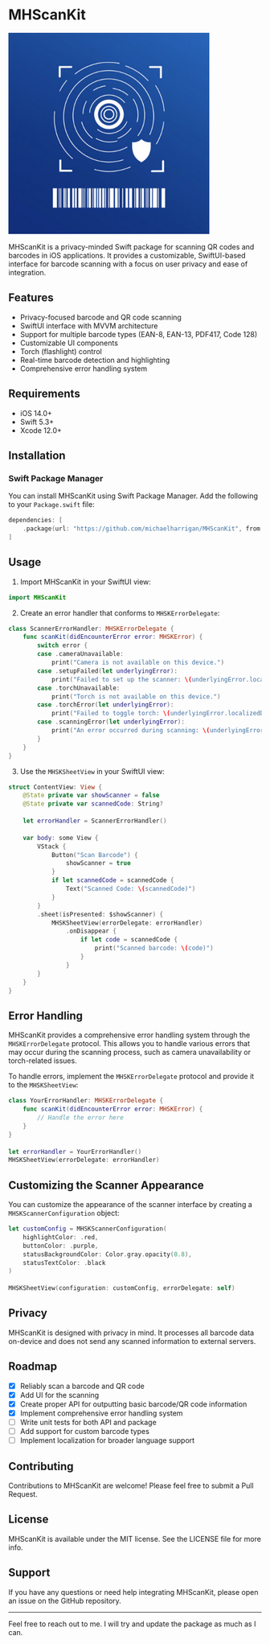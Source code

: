 # MHScanKit

<img src="https://github.com/michaelharrigan/MHScanKit/blob/master/AppIcon.svg"  height="400" width="400"/>

MHScanKit is a privacy-minded Swift package for scanning QR codes and barcodes in iOS applications. It provides a customizable, SwiftUI-based interface for barcode scanning with a focus on user privacy and ease of integration.

## Features

- Privacy-focused barcode and QR code scanning
- SwiftUI interface with MVVM architecture
- Support for multiple barcode types (EAN-8, EAN-13, PDF417, Code 128)
- Customizable UI components
- Torch (flashlight) control
- Real-time barcode detection and highlighting
- Comprehensive error handling system

## Requirements

- iOS 14.0+
- Swift 5.3+
- Xcode 12.0+

## Installation

### Swift Package Manager

You can install MHScanKit using Swift Package Manager. Add the following to your `Package.swift` file:

```swift
dependencies: [
    .package(url: "https://github.com/michaelharrigan/MHScanKit", from: "1.0.0")
]
```

## Usage

1. Import MHScanKit in your SwiftUI view:

```swift
import MHScanKit
```

2. Create an error handler that conforms to `MHSKErrorDelegate`:

```swift
class ScannerErrorHandler: MHSKErrorDelegate {
    func scanKit(didEncounterError error: MHSKError) {
        switch error {
        case .cameraUnavailable:
            print("Camera is not available on this device.")
        case .setupFailed(let underlyingError):
            print("Failed to set up the scanner: \(underlyingError.localizedDescription)")
        case .torchUnavailable:
            print("Torch is not available on this device.")
        case .torchError(let underlyingError):
            print("Failed to toggle torch: \(underlyingError.localizedDescription)")
        case .scanningError(let underlyingError):
            print("An error occurred during scanning: \(underlyingError.localizedDescription)")
        }
    }
}
```

3. Use the `MHSKSheetView` in your SwiftUI view:

```swift
struct ContentView: View {
    @State private var showScanner = false
    @State private var scannedCode: String?
    
    let errorHandler = ScannerErrorHandler()

    var body: some View {
        VStack {
            Button("Scan Barcode") {
                showScanner = true
            }
            if let scannedCode = scannedCode {
                Text("Scanned Code: \(scannedCode)")
            }
        }
        .sheet(isPresented: $showScanner) {
            MHSKSheetView(errorDelegate: errorHandler)
                .onDisappear {
                    if let code = scannedCode {
                        print("Scanned barcode: \(code)")
                    }
                }
        }
    }
}
```

## Error Handling

MHScanKit provides a comprehensive error handling system through the `MHSKErrorDelegate` protocol. This allows you to handle various errors that may occur during the scanning process, such as camera unavailability or torch-related issues.

To handle errors, implement the `MHSKErrorDelegate` protocol and provide it to the `MHSKSheetView`:

```swift
class YourErrorHandler: MHSKErrorDelegate {
    func scanKit(didEncounterError error: MHSKError) {
        // Handle the error here
    }
}

let errorHandler = YourErrorHandler()
MHSKSheetView(errorDelegate: errorHandler)
```

## Customizing the Scanner Appearance

You can customize the appearance of the scanner interface by creating a `MHSKScannerConfiguration` object:

```swift
let customConfig = MHSKScannerConfiguration(
    highlightColor: .red,
    buttonColor: .purple,
    statusBackgroundColor: Color.gray.opacity(0.8),
    statusTextColor: .black
)

MHSKSheetView(configuration: customConfig, errorDelegate: self)
```

## Privacy

MHScanKit is designed with privacy in mind. It processes all barcode data on-device and does not send any scanned information to external servers.

## Roadmap

- [x] Reliably scan a barcode and QR code
- [x] Add UI for the scanning
- [x] Create proper API for outputting basic barcode/QR code information
- [x] Implement comprehensive error handling system
- [ ] Write unit tests for both API and package
- [ ] Add support for custom barcode types
- [ ] Implement localization for broader language support

## Contributing

Contributions to MHScanKit are welcome! Please feel free to submit a Pull Request.

## License

MHScanKit is available under the MIT license. See the LICENSE file for more info.

## Support

If you have any questions or need help integrating MHScanKit, please open an issue on the GitHub repository.

---

Feel free to reach out to me. I will try and update the package as much as I can.

